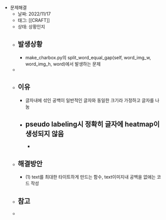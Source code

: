 - 문제해결
	- 날짜: 2022/11/17
	- 태그: [[CRAFT]]
	- 상태: 상황인지
	- ## 발생상황
		- make_charbox.py의 split_word_equal_gap(self, word_img_w, word_img_h, word)에서 발생하는 문제
	-
	- ## 이유
		- 글자내에 섞인 공백이 일반적인 글자와 동일한 크기라 가정하고 글자를 나눔
		- pseudo labeling시 정확히 글자에 heatmap이 생성되지 않음
			-
			-
	- ## 해결방안
		- (1) text를 최대한 타이트하게 만드는 함수, text이미지내 공백을 없애는 코드 작성
	- ## 참고
	-